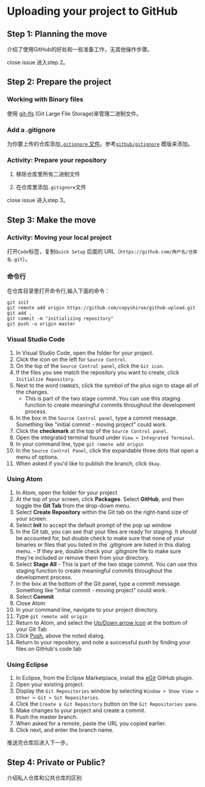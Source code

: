 # Uploading your project to GitHub

## Step 1: Planning the move

介绍了使用GitHub的好处和一些准备工作，无其他操作步骤。

close issue 进入step 2。

## Step 2: Prepare the project

### Working with Binary files

使用 [git-lfs](https://git-lfs.github.com/) (Git Large File Storage)来管理二进制文件。

### Add a .gitignore

为你要上传的仓库添加[`.gitignore` 文件](https://help.github.com/articles/ignoring-files/)。参考[`github/gitignore`](https://github.com/github/gitignore) 模版来添加。

### Activity: Prepare your repository

1. 移除仓库里所有二进制文件

2. 在仓库里添加`.gitignore`文件

close issue 进入step 3。

## Step 3: Make the move

###  Activity: Moving your local project

打开`Code`标签，复制`Quick Setup` 后面的  URL（`https://github.com/用户名/仓库名.git`）。

### 命令行

在仓库目录里打开命令行,输入下面的命令：

    git init
    git remote add origin https://github.com/copyshiroe/github-upload.git
    git add .
    git commit -m "initializing repository"
    git push -u origin master


### Visual Studio Code

1. In Visual Studio Code, open the folder for your project.
2. Click the icon on the left for `Source Control`.
3. On the top of the `Source Control panel`, click the `Git icon`.
4. If the files you see match the repository you want to create, click `Initialize Repository`.
5. Next to the word `CHANGES`, click the symbol of the plus sign to stage all of the changes.
    - This is part of the two stage commit. You can use this staging function to create meaningful commits throughout the development process.
6. In the box in the `Source Control panel`, type a commit message. Something like "initial commit - moving project" could work.
7. Click the **checkmark** at the top of the `Source Control panel`.
8. Open the integrated terminal found under `View > Integrated Terminal`.
9. In your command line, type `git remote add origin`
10. In the `Source Control Panel`, click the expandable three dots that open a menu of options.
11. When asked if you'd like to publish the branch, click `Okay`.



### Using Atom

1. In Atom, open the folder for your project
2. At the top of your screen, click **Packages**. Select **GitHub**, and then toggle the **Git Tab** from the drop-down menu.
3. Select **Create Repository** within the Git tab on the right-hand size of your screen.
4. Select **Init** to accept the default prompt of the pop up window
5. In the Git tab, you can see that your files are ready for staging. It *should* be accounted for, but double check to make sure that none of your binaries or files that you listed in the .gitignore are listed in this dialog menu.
	\- If they are, double check your .gitignore file to make sure they're included or remove them from your directory.
6. Select **Stage All**
	\- This is part of the two stage commit. You can use this staging function to create meaningful commits throughout the development process.
7. In the box at the bottom of the Git panel, type a commit message. Something like "initial commit - moving project" could work.
8. Select **Commit**
9. Close Atom
10. In your command line, navigate to your project directory.
11. Type `git remote add origin`
12. Return to Atom, and select the [Up/Down arrow icon](https://user-images.githubusercontent.com/13326548/36766999-34ff2bb2-1bed-11e8-90c6-3c97d0837244.png) at the bottom of your Git Tab
13. Click [Push](https://user-images.githubusercontent.com/13326548/36767211-5fd34ce6-1bee-11e8-964a-f49bed227c02.png), above the noted dialog.
14. Return to your repository, and note a successful push by finding your files on GitHub's code tab



### Using Eclipse

1. In Eclipse, from the Eclipse Marketplace, install the [eGit](http://www.eclipse.org/egit/) GitHub plugin.
2. Open your existing project.
3. Display the `Git Repositories` window by selecting `Window > Show View > Other > Git > Git Repositories`.
4. Click the `Create a Git Repository` button on the `Git Repositories pane`.
5. Make changes to your project and create a commit.
6. Push the master branch.
7. When asked for a remote, paste the URL you copied earlier.
8. Click next, and enter the branch name.



推送完仓库后进入下一步。



## Step 4: Private or Public?

介绍私人仓库和公共仓库的区别